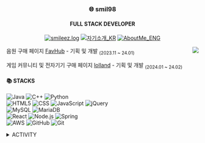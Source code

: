 

<!-- 헤더 -->
<div align="center">
  
### 🌐 smil98
#### FULL STACK DEVELOPER
[![smileez.log](https://img.shields.io/badge/smileez.log-3DDC84?style=badge&logo=Velog&logoColor=white)](https://velog.io/@smileez/posts)
[![자기소개_KR](https://img.shields.io/badge/자기소개_KR-000000?style=badge&logo=notion&logoColor=white)](https://google.com)
[![AboutMe_ENG](https://img.shields.io/badge/AboutMe_ENG-000000?style=badge&logo=notion&logoColor=white)](https://google.com)

</div>

<!-- 간단 이력 -->
<a href="https://solved.ac/dtempo"><img align="right" src="http://mazandi.herokuapp.com/api?handle=dtempo&theme=warm"/></a>
음원 구매 페이지 [FavHub](https://github.com/smil98/prj3fe-copy) - 기획 및 개발 <sub>(2023.11 ~ 24.01)</sub>

게임 커뮤니티 및 전자기기 구매 페이지 [lolland](https://github.com/smil98/lolland-front)  - 기획 및 개발 <sub>(2024.01 ~ 24.02)</sub>

<!-- 기술 -->
#### 📚 STACKS

![Java](https://img.shields.io/badge/java-007396?style=for-the-badge&logo=java&logoColor=white) 
![C++](https://img.shields.io/badge/c++-00599C?style=for-the-badge&logo=c%2B%2B&logoColor=white)
![Python](https://img.shields.io/badge/python-3776AB?style=for-the-badge&logo=python&logoColor=white)  
![HTML5](https://img.shields.io/badge/html5-E34F26?style=for-the-badge&logo=html5&logoColor=white)
![CSS](https://img.shields.io/badge/css-1572B6?style=for-the-badge&logo=css3&logoColor=white)
![JavaScript](https://img.shields.io/badge/javascript-F7DF1E?style=for-the-badge&logo=javascript&logoColor=black)
![jQuery](https://img.shields.io/badge/jquery-0769AD?style=for-the-badge&logo=jquery&logoColor=white)  
![MySQL](https://img.shields.io/badge/mysql-4479A1?style=for-the-badge&logo=mysql&logoColor=white)
![MariaDB](https://img.shields.io/badge/mariaDB-003545?style=for-the-badge&logo=mariaDB&logoColor=white)  
![React](https://img.shields.io/badge/react-61DAFB?style=for-the-badge&logo=react&logoColor=black)
![Node.js](https://img.shields.io/badge/node.js-339933?style=for-the-badge&logo=Node.js&logoColor=white)
![Spring](https://img.shields.io/badge/spring-6DB33F?style=for-the-badge&logo=spring&logoColor=white)  
![AWS](https://img.shields.io/badge/aws-232F3E?style=for-the-badge&logo=amazonwebservices&logoColor=white)
![GitHub](https://img.shields.io/badge/github-181717?style=for-the-badge&logo=github&logoColor=white)
![Git](https://img.shields.io/badge/git-F05032?style=for-the-badge&logo=git&logoColor=white)

<!-- 그 외 -->
<details>
<summary>ACTIVITY</summary>
<div markdown="1">
<br/>
  
|기간|활동|
|:-:|:-:|
| 2023.07 ~ 2024.02 | (디지털 컨버전스) 디지털기술 융합 자바(JAVA) 응용SW 개발자 양성과정 |

![Top Langs](https://github-readme-stats.vercel.app/api/top-langs/?username=smil98&layout=compact)

</div>
</details>



